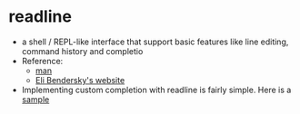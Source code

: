 # readline
- a shell / REPL-like interface that support basic features like line editing, command history and completio
- Reference:
  - [man](https://web.mit.edu/gnu/doc/html/rlman_2.html)
  - [Eli Bendersky's website](https://eli.thegreenplace.net/2016/basics-of-using-the-readline-library/)
- Implementing custom completion with readline is fairly simple. Here is a [sample](https://github.com/eliben/code-for-blog/blob/master/2016/readline-samples/readline-complete-simple.cpp)
